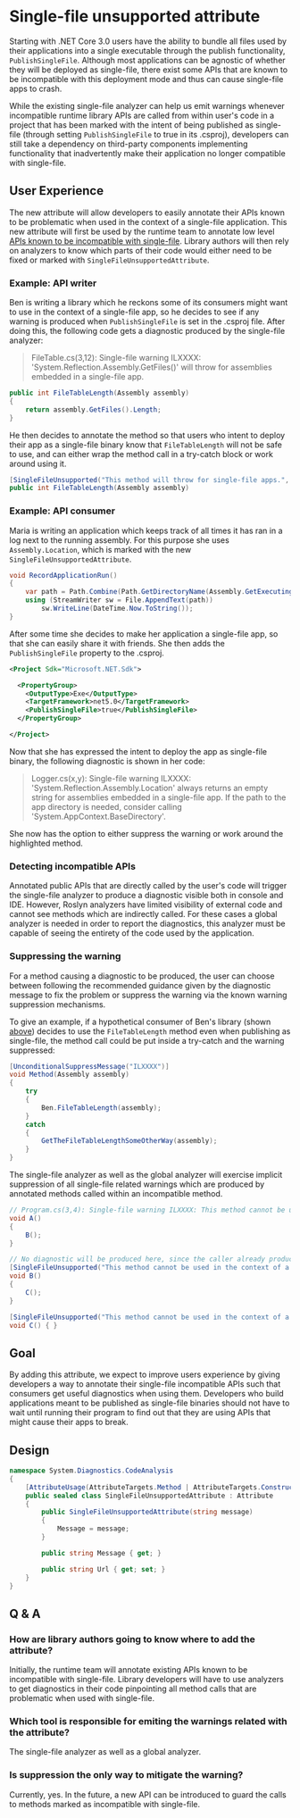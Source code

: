 # Single-file unsupported attribute

Starting with .NET Core 3.0 users have the ability to bundle all files used by their applications into a single executable through the publish functionality, `PublishSingleFile`. Although most applications can be agnostic of whether they will be deployed as single-file, there exist some APIs that are known to be incompatible with this deployment mode and thus can cause single-file apps to crash.

While the existing single-file analyzer can help us emit warnings whenever incompatible runtime library APIs are called from within user's code in a project that has been marked with the intent of being published as single-file (through setting `PublishSingleFile` to true in its .csproj), developers can still take a dependency on third-party components implementing functionality that inadvertently make their application no longer compatible with single-file.

## User Experience

The new attribute will allow developers to easily annotate their APIs known to be problematic when used in the context of a single-file application. This new attribute will first be used by the runtime team to annotate low level [APIs known to be incompatible with single-file](https://docs.microsoft.com/en-us/dotnet/core/deploying/single-file#api-incompatibility). Library authors will then rely on analyzers to know which parts of their code would either need to be fixed or marked with `SingleFileUnsupportedAttribute`.

### Example: API writer

Ben is writing a library which he reckons some of its consumers might want to use in the context of a single-file app, so he decides to see if any warning is produced when `PublishSingleFile` is set in the .csproj file. After doing this, the following code gets a diagnostic produced by the single-file analyzer: 

> FileTable.cs(3,12): Single-file warning ILXXXX: 'System.Reflection.Assembly.GetFiles()' will throw for assemblies embedded in a single-file app.

```C#
public int FileTableLength(Assembly assembly)
{
    return assembly.GetFiles().Length;
}
```

He then decides to annotate the method so that users who intent to deploy their app as a single-file binary know that `FileTableLength` will not be safe to use, and can either wrap the  method call in a try-catch block or work around using it.

```C#
[SingleFileUnsupported("This method will throw for single-file apps.", "https://helpurl")]
public int FileTableLength(Assembly assembly)
```

### Example: API consumer

Maria is writing an application which keeps track of all times it has ran in a log next to the running assembly. For this purpose she uses `Assembly.Location`, which is marked with the new `SingleFileUnsupportedAttribute`.

```C#
void RecordApplicationRun()
{
    var path = Path.Combine(Path.GetDirectoryName(Assembly.GetExecutingAssembly().CodeBase), "runs.log");
    using (StreamWriter sw = File.AppendText(path))
        sw.WriteLine(DateTime.Now.ToString());
}
```

After some time she decides to make her application a single-file app, so that she can easily share it with friends. She then adds the `PublishSingleFile` property to the .csproj.

```XML
<Project Sdk="Microsoft.NET.Sdk">

  <PropertyGroup>
    <OutputType>Exe</OutputType>
    <TargetFramework>net5.0</TargetFramework>
    <PublishSingleFile>true</PublishSingleFile>
  </PropertyGroup>

</Project>
```

Now that she has expressed the intent to deploy the app as single-file binary, the following diagnostic is shown in her code:

> Logger.cs(x,y): Single-file warning ILXXXX: 'System.Reflection.Assembly.Location' always returns an empty string for assemblies embedded in a single-file app. If the path to the app directory is needed, consider calling 'System.AppContext.BaseDirectory'.

She now has the option to either suppress the warning or work around the highlighted method.

### Detecting incompatible APIs

Annotated public APIs that are directly called by the user's code will trigger the single-file analyzer to produce a diagnostic visible both in console and IDE. However, Roslyn analyzers have limited visibility of external code and cannot see methods which are indirectly called. For these cases a global analyzer is needed in order to report the diagnostics, this analyzer must be capable of seeing the entirety of the code used by the application. 

### Suppressing the warning

For a method causing a diagnostic to be produced, the user can choose between following the recommended guidance given by the diagnostic message to fix the problem or suppress the warning via the known warning suppression mechanisms.

To give an example, if a hypothetical consumer of Ben's library (shown [above](#example-api-writer)) decides to use the `FileTableLength` method even when publishing as single-file, the method call could be put inside a try-catch and the warning suppressed:

```C#
[UnconditionalSuppressMessage("ILXXXX")]
void Method(Assembly assembly)
{
    try
    {
        Ben.FileTableLength(assembly);
    }
    catch
    {
        GetTheFileTableLengthSomeOtherWay(assembly);
    }
}
```

The single-file analyzer as well as the global analyzer will exercise implicit suppression of all single-file related warnings which are produced by annotated methods called within an incompatible method.

```C#
// Program.cs(3,4): Single-file warning ILXXXX: This method cannot be used in the context of a single-file application.
void A()
{
    B();
}

// No diagnostic will be produced here, since the caller already produced a single-file diagnostic.
[SingleFileUnsupported("This method cannot be used in the context of a single-file application.")]
void B()
{
    C();
}

[SingleFileUnsupported("This method cannot be used in the context of a single-file application.")]
void C() { }
```



## Goal

By adding this attribute, we expect to improve users experience by giving developers a way to annotate their single-file incompatible APIs such that consumers get useful diagnostics when using them. Developers who build applications meant to be published as single-file binaries should not have to wait until running their program to find out that they are using APIs that might cause their apps to break.

## Design

```C#
namespace System.Diagnostics.CodeAnalysis
{
    [AttributeUsage(AttributeTargets.Method | AttributeTargets.Constructor, Inherited = false, AllowMultiple = false)]
    public sealed class SingleFileUnsupportedAttribute : Attribute
    {
        public SingleFileUnsupportedAttribute(string message)
        {
            Message = message;
        }

        public string Message { get; }

        public string Url { get; set; }
    }
}
```

## Q & A

### How are library authors going to know where to add the attribute?

Initially, the runtime team will annotate existing APIs known to be incompatible with single-file. Library developers will have to use analyzers to get diagnostics in their code pinpointing all method calls that are problematic when used with single-file.

### Which tool is responsible for emiting the warnings related with the attribute?

The single-file analyzer as well as a global analyzer.

### Is suppression the only way to mitigate the warning?

Currently, yes. In the future, a new API can be introduced to guard the calls to methods marked as incompatible with single-file.